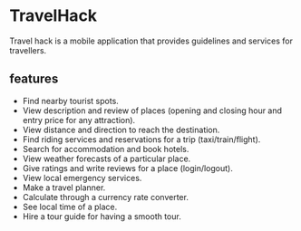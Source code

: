 # TravelHack
Travel hack is a mobile application that provides
guidelines and services for travellers.
## features
- Find nearby tourist spots.
- View description and review of places (opening and closing hour and
entry price for any attraction).
- View distance and direction to reach the destination.
- Find riding services and reservations for a trip (taxi/train/flight).
- Search for accommodation and book hotels.
- View weather forecasts of a particular place.
- Give ratings and write reviews for a place (login/logout).
- View local emergency services.
- Make a travel planner.
- Calculate through a currency rate converter.
- See local time of a place.
- Hire a tour guide for having a smooth tour.
